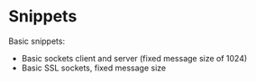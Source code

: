 Snippets
========

Basic snippets:

* Basic sockets client and server (fixed message size of 1024)
* Basic SSL sockets, fixed message size

